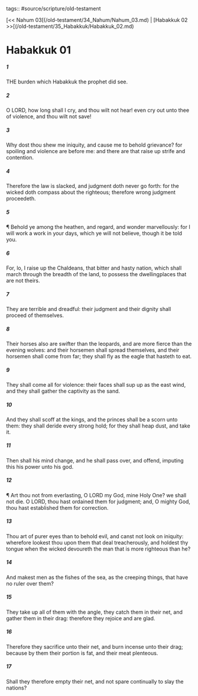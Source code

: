 tags:: #source/scripture/old-testament

[<< Nahum 03[(/old-testament/34_Nahum/Nahum_03.md) | [Habakkuk 02 >>[(/old-testament/35_Habakkuk/Habakkuk_02.md)

# Habakkuk 01

##### 1

THE burden which Habakkuk the prophet did see.

##### 2

O LORD, how long shall I cry, and thou wilt not hear! even cry out unto thee of violence, and thou wilt not save!

##### 3

Why dost thou shew me iniquity, and cause me to behold grievance? for spoiling and violence are before me: and there are that raise up strife and contention.

##### 4

Therefore the law is slacked, and judgment doth never go forth: for the wicked doth compass about the righteous; therefore wrong judgment proceedeth.

##### 5

¶ Behold ye among the heathen, and regard, and wonder marvellously: for I will work a work in your days, which ye will not believe, though it be told you.

##### 6

For, lo, I raise up the Chaldeans, that bitter and hasty nation, which shall march through the breadth of the land, to possess the dwellingplaces that are not theirs.

##### 7

They are terrible and dreadful: their judgment and their dignity shall proceed of themselves.

##### 8

Their horses also are swifter than the leopards, and are more fierce than the evening wolves: and their horsemen shall spread themselves, and their horsemen shall come from far; they shall fly as the eagle that hasteth to eat.

##### 9

They shall come all for violence: their faces shall sup up as the east wind, and they shall gather the captivity as the sand.

##### 10

And they shall scoff at the kings, and the princes shall be a scorn unto them: they shall deride every strong hold; for they shall heap dust, and take it.

##### 11

Then shall his mind change, and he shall pass over, and offend, imputing this his power unto his god.

##### 12

¶ Art thou not from everlasting, O LORD my God, mine Holy One? we shall not die. O LORD, thou hast ordained them for judgment; and, O mighty God, thou hast established them for correction.

##### 13

Thou art of purer eyes than to behold evil, and canst not look on iniquity: wherefore lookest thou upon them that deal treacherously, and holdest thy tongue when the wicked devoureth the man that is more righteous than he?

##### 14

And makest men as the fishes of the sea, as the creeping things, that have no ruler over them?

##### 15

They take up all of them with the angle, they catch them in their net, and gather them in their drag: therefore they rejoice and are glad.

##### 16

Therefore they sacrifice unto their net, and burn incense unto their drag; because by them their portion is fat, and their meat plenteous.

##### 17

Shall they therefore empty their net, and not spare continually to slay the nations?
